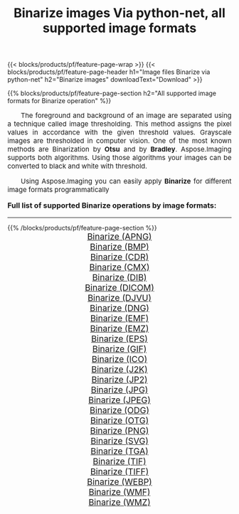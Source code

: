 ﻿---
title: Binarize images Via python-net, all supported image formats 
weight: 3920
url: /uk/python-net/binarize/ 
lang: uk
langdirlevel: 2
locales: zh-hans,ja,it,ru,de,es,fr,nl,id,lt,pl,pt,vi,tr,ko,zh-hant,ar,hi,th,sv,cs,uk,he
description: Using Aspose.Imaging you can easily Binarize images Via python-net
---

{{< blocks/products/pf/feature-page-wrap >}}
{{< blocks/products/pf/feature-page-header h1="Image files Binarize via python-net" h2="Binarize images" downloadText="Download" >}}


{{% blocks/products/pf/feature-page-section  h2="All supported image formats for Binarize operation" %}}
<p align="justify" style="text-indent:2em;font-size:15px;">
The foreground and background of an image are separated using a technique called image thresholding. This method assigns the pixel values in accordance with the given threshold values. Grayscale images are thresholded in computer vision. One of the most known methods are Binarization by <b>Otsu</b> and by <b>Bradley</b>. Aspose.Imaging supports both algorithms. Using those algorithms your images can be converted to black and white with threshold.
</p>
<p align="justify" style="text-indent:2em;font-size:15px;">
Using Aspose.Imaging you can easily apply <b>Binarize</b> for different image formats programmatically
</p>
<h3 style="margin-top:16px;">
Full list of supported Binarize operations by image formats:
</h3>
<hr/>
{{% /blocks/products/pf/feature-page-section %}}
<div class="container-fluid productfamilypage bg-gray">
    <div class="convertypes bg-gray agp-content section">
        <div class="container">
		<div class="row other-converters" style="gap: 10px;font-size: 19px;text-align:center;">
		    <div class='col-md-3 other-converter remove-lp remove-rp'><a href="/imaging/uk/python-net/binarize/apng/" style="padding:15px;">Binarize (APNG)</a></div><div class='col-md-3 other-converter remove-lp remove-rp'><a href="/imaging/uk/python-net/binarize/bmp/" style="padding:15px;">Binarize (BMP)</a></div><div class='col-md-3 other-converter remove-lp remove-rp'><a href="/imaging/uk/python-net/binarize/cdr/" style="padding:15px;">Binarize (CDR)</a></div><div class='col-md-3 other-converter remove-lp remove-rp'><a href="/imaging/uk/python-net/binarize/cmx/" style="padding:15px;">Binarize (CMX)</a></div><div class='col-md-3 other-converter remove-lp remove-rp'><a href="/imaging/uk/python-net/binarize/dib/" style="padding:15px;">Binarize (DIB)</a></div><div class='col-md-3 other-converter remove-lp remove-rp'><a href="/imaging/uk/python-net/binarize/dicom/" style="padding:15px;">Binarize (DICOM)</a></div><div class='col-md-3 other-converter remove-lp remove-rp'><a href="/imaging/uk/python-net/binarize/djvu/" style="padding:15px;">Binarize (DJVU)</a></div><div class='col-md-3 other-converter remove-lp remove-rp'><a href="/imaging/uk/python-net/binarize/dng/" style="padding:15px;">Binarize (DNG)</a></div><div class='col-md-3 other-converter remove-lp remove-rp'><a href="/imaging/uk/python-net/binarize/emf/" style="padding:15px;">Binarize (EMF)</a></div><div class='col-md-3 other-converter remove-lp remove-rp'><a href="/imaging/uk/python-net/binarize/emz/" style="padding:15px;">Binarize (EMZ)</a></div><div class='col-md-3 other-converter remove-lp remove-rp'><a href="/imaging/uk/python-net/binarize/eps/" style="padding:15px;">Binarize (EPS)</a></div><div class='col-md-3 other-converter remove-lp remove-rp'><a href="/imaging/uk/python-net/binarize/gif/" style="padding:15px;">Binarize (GIF)</a></div><div class='col-md-3 other-converter remove-lp remove-rp'><a href="/imaging/uk/python-net/binarize/ico/" style="padding:15px;">Binarize (ICO)</a></div><div class='col-md-3 other-converter remove-lp remove-rp'><a href="/imaging/uk/python-net/binarize/j2k/" style="padding:15px;">Binarize (J2K)</a></div><div class='col-md-3 other-converter remove-lp remove-rp'><a href="/imaging/uk/python-net/binarize/jp2/" style="padding:15px;">Binarize (JP2)</a></div><div class='col-md-3 other-converter remove-lp remove-rp'><a href="/imaging/uk/python-net/binarize/jpg/" style="padding:15px;">Binarize (JPG)</a></div><div class='col-md-3 other-converter remove-lp remove-rp'><a href="/imaging/uk/python-net/binarize/jpeg/" style="padding:15px;">Binarize (JPEG)</a></div><div class='col-md-3 other-converter remove-lp remove-rp'><a href="/imaging/uk/python-net/binarize/odg/" style="padding:15px;">Binarize (ODG)</a></div><div class='col-md-3 other-converter remove-lp remove-rp'><a href="/imaging/uk/python-net/binarize/otg/" style="padding:15px;">Binarize (OTG)</a></div><div class='col-md-3 other-converter remove-lp remove-rp'><a href="/imaging/uk/python-net/binarize/png/" style="padding:15px;">Binarize (PNG)</a></div><div class='col-md-3 other-converter remove-lp remove-rp'><a href="/imaging/uk/python-net/binarize/svg/" style="padding:15px;">Binarize (SVG)</a></div><div class='col-md-3 other-converter remove-lp remove-rp'><a href="/imaging/uk/python-net/binarize/tga/" style="padding:15px;">Binarize (TGA)</a></div><div class='col-md-3 other-converter remove-lp remove-rp'><a href="/imaging/uk/python-net/binarize/tif/" style="padding:15px;">Binarize (TIF)</a></div><div class='col-md-3 other-converter remove-lp remove-rp'><a href="/imaging/uk/python-net/binarize/tiff/" style="padding:15px;">Binarize (TIFF)</a></div><div class='col-md-3 other-converter remove-lp remove-rp'><a href="/imaging/uk/python-net/binarize/webp/" style="padding:15px;">Binarize (WEBP)</a></div><div class='col-md-3 other-converter remove-lp remove-rp'><a href="/imaging/uk/python-net/binarize/wmf/" style="padding:15px;">Binarize (WMF)</a></div><div class='col-md-3 other-converter remove-lp remove-rp'><a href="/imaging/uk/python-net/binarize/wmz/" style="padding:15px;">Binarize (WMZ)</a></div>
                </div>
        </div>
    </div>
</div>
<br/>
